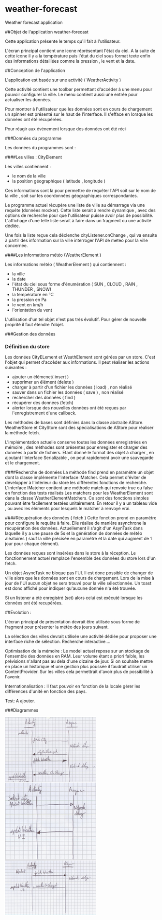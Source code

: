 # weather-forecast
Weather forecast application

##Objet de l'application weather-forecast

Cette application présente le temps qu'il fait à l'utilisateur.

L'écran principal contient une icone réprésentant l'état du ciel.
A la suite de cette icone il y a la température puis l'état du ciel sous format texte enfin des
informations détaillées comme la pression , le vent et la date.

##Conception de l'application

L'application est basée sur une activité ( WeatherActivity )

Cette activité contient une toolbar permettant d'accèder à une menu pour pouvoir configurer la ville.
Le menu contient aussi une entrée pour actualiser les données.

Pour montrer à l'utilisateur que les données sont en cours de chargement un spinner est présenté
sur le haut de l'interface. Il s'efface en lorsque les données ont été récupérées.

Pour réagir aux événement lorsque des données ont été réci

###Données du programme

Les données du programmes sont :

####Les villes  : CityElement

Les villes contiennent :
 - le nom de la ville
 - la position géographique ( latitude , longitude )

Ces informations sont là pour permettre de requêter l'API soit sur le nom de la ville , soit sur les
coordonnées géographiques correspondantes.

Le programme actuel récupère une liste de ville au démarrage via une requête (données mocker). Cette liste serait à rendre dynamique ,
avec des options de recherche pour que l'utilisateur puisse avoir plus de possibilité. L'affichage
d'une telle liste serait à faire dans un fragment ou une activité dédiée.

Une fois la liste reçue cela déclenche cityListener.onChange , qui va ensuite à partir des information
sur la ville interroger l'API de meteo pour la ville concernée.



####Les informations météo (WeatherElement )

Les informations météo ( WeatherElement ) qui contiennent :
 - la ville
 - la date
 - l'état du ciel sous forme d'énumération ( SUN , CLOUD , RAIN , THUNDER , SNOW)
 - la température en °C
 - la pression en Pa
 - le vent en km/h
 - l'orientation du vent

L'utilisation d'un tel objet n'est pas très évolutif. Pour gérer de nouvelle proprité il faut étendre l'objet.


###Gestion des données

### Définition du store

Les données CityELement et WeathElement sont gérées par un store. C'est l'objet qui permet d'accèder aux
informations. Il peut réaliser les actions suivantes :
 - ajouter un élémenet( insert )
 - supprimer un élément (delete )
 - charger à partir d'un fichier les données  ( load) , non réalisé
 - sauver dans un fichier les données ( save )  , non réalisé
 - rechercher des données ( find )
 - récupérer des données (fetch)
 - alerter lorsque des nouvelles données ont été reçues par l'enregistrement d'une callback.

Les méthodes de bases sont définies dans la classe abstraite AStore.
WeatherStore et CityStore sont des spécialisations de AStore pour réaliser la méthode fetch.

L'implémentation actuelle conserve toutes les données enregistrées en mémoire ,
des méthodes sont présentes pour enregister et charger des données à partir de fichiers.
Etant donné le format des objet à charger , en ajoutant l'interface Serializable , on peut rapidement
avoir une sauvegarde et le chargement.


####Recherche de données
La méthode find prend en paramétre un objet dont la classe implémente l'interface IMatcher.
Cela permet d'éviter de développer à l'intérieur du store les différentes fonctions de recherche.
L'interface IMatcher contient une méthode match qui renvoie true ou false en fonction des tests réalisés
Les matchers pour les WeatherElement sont dans la classe WeatherElementMatchers.
Ce sont des fonctions simples pouvant être facilement testées unitairement.
En retour il y a un tableau vide , ou avec les éléments pour lesquels le matcher à renvoyé vrai.


####Récupération des données ( fetch )
Cette fonction prend en paramètre pour configure le requête à faire. Elle réalise de manière asynchrone la récupération des données.
Actuellement il s'agit d'un AsynTask dans laquelle il y a une pause de 5s et la génération de données
de météo aléatoires ( sauf la ville précisée en paramètre et la date qui augment de 1 jour pour chaque élément).

Les données reçues sont insérées dans le store à la réception.
Le fonctionnement actuel remplace l'ensemble des données du store lors d'un fetch.

Un objet AsyncTask ne bloque pas l'UI. Il est donc possible de changer de ville alors que les données sont en cours de chargement.
Lors de la mise à jour de l'UI aucun objet ne sera trouvé pour la ville sélectionnée. Un toast est donc affiché pour
indiquer qu'aucune donnée n'a été trouvée.

Si un listener a été enregistré (set)  alors celui est exécuté lorsque les données ont été recupérées.

##Evolution :

L'écran principal de présentation devrait être utilisée sous forme de fragment pour présenter la
météo des jours suivant.

La sélection des villes devrait utilisée une activité dédiée pour proposer une interface riche de sélection.
Recherche interactive....

Optimisation de la mémoire :
Le model actuel repose sur un stockage de l'ensemble des données en RAM. Leur volume étant a priori faible,
les prévisions n'allant pas au dela d'une dizaine de jour.
Si on souhaite mettre en place un historique et une gestion plus poussée il faudrait utiliser un ContentProvider.
Sur les villes cela permettrait d'avoir plus de possibilité à l'avenir.

Internationalisation :
Il faut pouvoir en fonction de la locale gérer les différences d'unité en fonction des pays.

Test:
A ajouter.

###Diagrammes

![image](images/onActivityStartUp.png)
![image](images/updateWeatherOnCityChange.png)
![image](images/updateWeatherOnUpdate.png)




